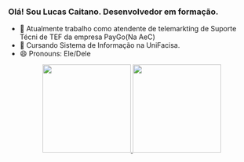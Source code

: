 ### Olá! Sou Lucas Caitano. Desenvolvedor em formação.

- 🔭 Atualmente trabalho como atendente de telemarkting de Suporte Técni de TEF da empresa PayGo(Na AeC)
- 🌱 Cursando Sistema de Informação na UniFacisa.
- 😄 Pronouns: Ele/Dele

<div align="center">
  <a href="https://github.com/Caitano06">
  <img height="180em" src="https://github-readme-stats.vercel.app/api?username=Caitano06&show_icons=true&theme=dark&include_all_commits=true&count_private=true"/>
  <img height="180em" src="https://github-readme-stats.vercel.app/api/top-langs/?username=Caitano06&layout=compact&langs_count=7&theme=dracula"/>
</div>
